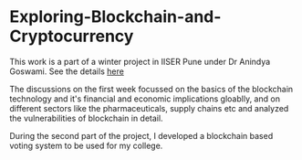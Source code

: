 # Exploring-Blockchain-and-Cryptocurrency
This work is a part of a winter project in IISER Pune under Dr Anindya Goswami. See the details [here](https://sites.google.com/site/anindyagoswami/teaching/w2019)

The discussions on the first week focussed on the basics of the blockchain technology and it's financial and economic implications gloablly, and on different sectors like the pharmaceuticals, supply chains etc and analyzed the vulnerabilities of blockchain in detail.

During the second part of the project, I developed a blockchain based voting system to be used for my college.
